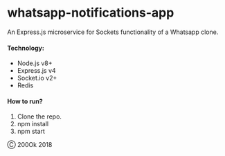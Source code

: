 # whatsapp-notifications-app

An Express.js microservice for Sockets functionality of a Whatsapp clone.

#### Technology:

* Node.js v8+
* Express.js v4
* Socket.io v2+
* Redis

#### How to run?

1. Clone the repo.
2. npm install
3. npm start

&#9400; 200Ok 2018
